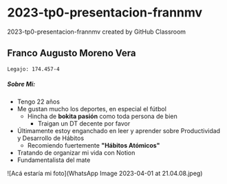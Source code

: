 # 2023-tp0-presentacion-frannmv
2023-tp0-presentacion-frannmv created by GitHub Classroom

## Franco Augusto Moreno Vera
~~~
Legajo: 174.457-4 
~~~
##### Sobre Mi:
- Tengo 22 años
- Me gustan mucho los deportes, en especial el fútbol
    - Hincha de **bokita pasión** como toda persona de bien
        - Traigan un DT decente por favor
- Últimamente estoy enganchado en leer y aprender sobre Productividad y Desarrollo de Hábitos
  - Recomiendo fuertemente **"Hábitos Atómicos"**
- Tratando de organizar mi vida con Notion
- Fundamentalista del mate

![Acá estaría mi foto](WhatsApp Image 2023-04-01 at 21.04.08.jpeg)
